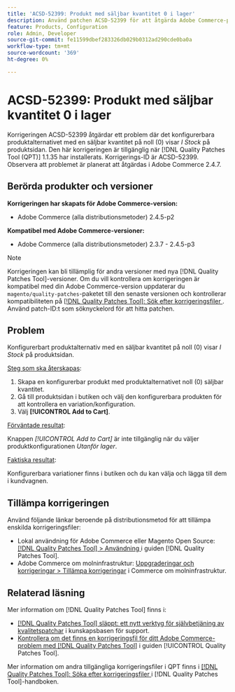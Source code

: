 ```yaml
---
title: 'ACSD-52399: Produkt med säljbar kvantitet 0 i lager'
description: Använd patchen ACSD-52399 för att åtgärda Adobe Commerce-problemet där det konfigurerbara produktalternativet med försäljningsvärdet 0 visar *I Stock* på produktsidan.
feature: Products, Configuration
role: Admin, Developer
source-git-commit: fe11599dbef283326db029b0312ad290cde0ba0a
workflow-type: tm+mt
source-wordcount: '369'
ht-degree: 0%

---
```


# ACSD-52399: Produkt med säljbar kvantitet 0 i lager

Korrigeringen ACSD-52399 åtgärdar ett problem där det konfigurerbara produktalternativet med en säljbar kvantitet på noll (0) visar *I Stock* på produktsidan. Den här korrigeringen är tillgänglig när [!DNL Quality Patches Tool (QPT)] 1.1.35 har installerats. Korrigerings-ID är ACSD-52399. Observera att problemet är planerat att åtgärdas i Adobe Commerce 2.4.7.

## Berörda produkter och versioner

**Korrigeringen har skapats för Adobe Commerce-version:**

* Adobe Commerce (alla distributionsmetoder) 2.4.5-p2

**Kompatibel med Adobe Commerce-versioner:**

* Adobe Commerce (alla distributionsmetoder) 2.3.7 - 2.4.5-p3

>[!NOTE]
>
>Korrigeringen kan bli tillämplig för andra versioner med nya [!DNL Quality Patches Tool]-versioner. Om du vill kontrollera om korrigeringen är kompatibel med din Adobe Commerce-version uppdaterar du `magento/quality-patches`-paketet till den senaste versionen och kontrollerar kompatibiliteten på [[!DNL Quality Patches Tool]: Sök efter korrigeringsfiler ](https://experienceleague.adobe.com/tools/commerce-quality-patches/index.html?lang=sv-SE). Använd patch-ID:t som söknyckelord för att hitta patchen.

## Problem

Konfigurerbart produktalternativ med en säljbar kvantitet på noll (0) visar *I Stock* på produktsidan.

<u>Steg som ska återskapas</u>:

1. Skapa en konfigurerbar produkt med produktalternativet noll (0) säljbar kvantitet.
1. Gå till produktsidan i butiken och välj den konfigurerbara produkten för att kontrollera en variation/konfiguration.
1. Välj **[!UICONTROL Add to Cart]**.

<u>Förväntade resultat</u>:

Knappen *[!UICONTROL Add to Cart]* är inte tillgänglig när du väljer produktkonfigurationen *Utanför lager*.

<u>Faktiska resultat</u>:

Konfigurerbara variationer finns i butiken och du kan välja och lägga till dem i kundvagnen.

## Tillämpa korrigeringen

Använd följande länkar beroende på distributionsmetod för att tillämpa enskilda korrigeringsfiler:

* Lokal användning för Adobe Commerce eller Magento Open Source: [[!DNL Quality Patches Tool] > Användning ](/help/tools/quality-patches-tool/usage.md) i guiden [!DNL Quality Patches Tool].
* Adobe Commerce om molninfrastruktur: [Uppgraderingar och korrigeringar > Tillämpa korrigeringar](https://experienceleague.adobe.com/docs/commerce-cloud-service/user-guide/develop/upgrade/apply-patches.html?lang=sv-SE) i Commerce om molninfrastruktur.

## Relaterad läsning

Mer information om [!DNL Quality Patches Tool] finns i:

* [[!DNL Quality Patches Tool] släppt: ett nytt verktyg för självbetjäning av kvalitetspatchar](https://experienceleague.adobe.com/sv/docs/commerce-knowledge-base/kb/announcements/commerce-announcements/magento-quality-patches-released-new-tool-to-self-serve-quality-patches) i kunskapsbasen för support.
* [Kontrollera om det finns en korrigeringsfil för ditt Adobe Commerce-problem med  [!DNL Quality Patches Tool]](/help/tools/quality-patches-tool/patches-available-in-qpt/check-patch-for-magento-issue-with-magento-quality-patches.md) i guiden [!UICONTROL Quality Patches Tool].


Mer information om andra tillgängliga korrigeringsfiler i QPT finns i [[!DNL Quality Patches Tool]: Söka efter korrigeringsfiler ](https://experienceleague.adobe.com/tools/commerce-quality-patches/index.html?lang=sv-SE) i [!DNL Quality Patches Tool]-handboken.
